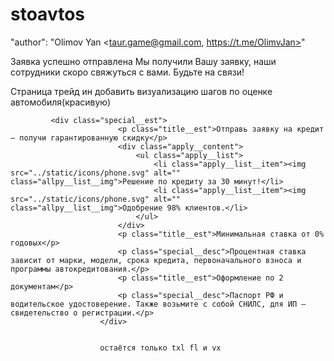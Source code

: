 # stoavtos

<!-- Новый сайт домена стоавто.ру
в данный момент использовать сборщики и препроцессоры нет возможности, потому, что хостинг не поддерживает. Отправка почты осуществляется через битрикс, так же другие форматы хостинг не поддерживает. На данный момент сайт написан мною, опыт 1.5 месяца работы, если что пишите -->

  "author": "Olimov Yan <taur.game@gmail.com, https://t.me/OlimvJan>"


  Заявка успешно отправлена
    Мы получили Вашу заявку,
      наши сотрудники скоро свяжуться с вами.
        Будьте на связи!

Страница трейд ин
  добавить визуализацию шагов по оценке автомобиля(красивую)

             <div class="special__est">
                            <p class="title__est">Отправь заявку на кредит — получи гарантированную скидку</p>
                            <div class="apply__content">
                                <ul class="apply__list">
                                    <li class="apply__list__item"><img src="../static/icons/phone.svg" alt="" class="allpy__list__img">Решение по кредиту за 30 минут!</li>
                                    <li class="apply__list__item"><img src="../static/icons/phone.svg" alt="" class="allpy__list__img">Одобрение 98% клиентов.</li>
                                </ul>
                            </div>
                            <p class="title__est">Минимальная ставка от 0% годовых</p>
                            <p class="special__desc">Процентная ставка зависит от марки, модели, срока кредита, первоначального взноса и программы автокредитования.</p>
                            <p class="title__est">Оформление по 2 документам</p>
                            <p class="special__desc">Паспорт РФ и водительское удостоверение. Также возьмите с собой СНИЛС, для ИП — свидетельство о регистрации.</p>
                        </div>


                        остаётся только txl fl и vx
